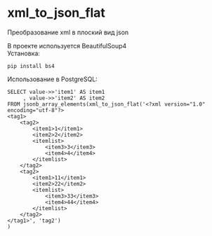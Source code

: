 # xml_to_json_flat
Преобразование xml в плоский вид json

В проекте используется BeautifulSoup4  
Установка:   
```
pip install bs4
```

Использование в PostgreSQL:  

```
SELECT value->>'item1' AS item1    
     , value->>'item2' AS item2 
FROM jsonb_array_elements(xml_to_json_flat('<?xml version="1.0" encoding="utf-8"?>
<tag1>
    <tag2>
        <item1>1</item1>
        <item2>2</item2>
        <itemlist> 
            <item3>3</item3>
            <item4>4</item4>
        </itemlist>
    </tag2>
    <tag2>
        <item1>11</item1>
        <item2>22</item2>
        <itemlist> 
            <item3>33</item3>
            <item4>44</item4>
        </itemlist>
    </tag2>
</tag1>', 'tag2')
)
```